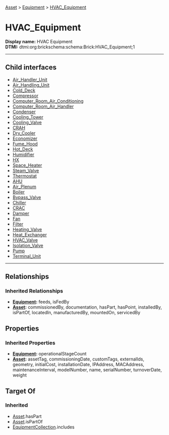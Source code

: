 [Asset](../../Asset.md) > [Equipment](../Equipment.md) > [HVAC_Equipment](#)
# HVAC_Equipment

**Display name:** HVAC Equipment<br />
**DTMI:** dtmi:org:brickschema:schema:Brick:HVAC_Equipment;1

---


## Child interfaces
* [Air_Handler_Unit](Air_Handler_Unit.md)
* [Air_Handling_Unit](Air_Handling_Unit.md)
* [Cold_Deck](Cold_Deck.md)
* [Compressor](Compressor.md)
* [Computer_Room_Air_Conditioning](Computer_Room_Air_Conditioning.md)
* [Computer_Room_Air_Handler](Computer_Room_Air_Handler.md)
* [Condenser](Condenser.md)
* [Cooling_Tower](Cooling_Tower.md)
* [Cooling_Valve](Cooling_Valve.md)
* [CRAH](CRAH.md)
* [Dry_Cooler](Dry_Cooler.md)
* [Economizer](Economizer.md)
* [Fume_Hood](Fume_Hood.md)
* [Hot_Deck](Hot_Deck.md)
* [Humidifier](Humidifier.md)
* [HX](HX.md)
* [Space_Heater](Space_Heater.md)
* [Steam_Valve](Steam_Valve.md)
* [Thermostat](Thermostat.md)
* [AHU](AHU/AHU.md)
* [Air_Plenum](Air_Plenum/Air_Plenum.md)
* [Boiler](../Water_Heater/Boiler/Boiler.md)
* [Bypass_Valve](Bypass_Valve/Bypass_Valve.md)
* [Chiller](Chiller/Chiller.md)
* [CRAC](CRAC/CRAC.md)
* [Damper](Damper/Damper.md)
* [Fan](Fan/Fan.md)
* [Filter](Filter/Filter.md)
* [Heating_Valve](Heating_Valve/Heating_Valve.md)
* [Heat_Exchanger](Heat_Exchanger/Heat_Exchanger.md)
* [HVAC_Valve](../Valve/HVAC_Valve/HVAC_Valve.md)
* [Isolation_Valve](Isolation_Valve/Isolation_Valve.md)
* [Pump](Pump/Pump.md)
* [Terminal_Unit](Terminal_Unit/Terminal_Unit.md)

---
## Relationships
### Inherited Relationships
* **[Equipment](../Equipment.md):** feeds, isFedBy
* **[Asset](../../Asset.md):** commissionedBy, documentation, hasPart, hasPoint, installedBy, isPartOf, locatedIn, manufacturedBy, mountedOn, servicedBy
## Properties
### Inherited Properties
* **[Equipment](../Equipment.md):** operationalStageCount
* **[Asset](../../Asset.md):** assetTag, commissioningDate, customTags, externalIds, geometry, initialCost, installationDate, IPAddress, MACAddress, maintenanceInterval, modelNumber, name, serialNumber, turnoverDate, weight
## Target Of
### Inherited
* [Asset](../../Asset.md).hasPart
* [Asset](../../Asset.md).isPartOf
* [EquipmentCollection](../../../Collection/AssetCollection/EquipmentCollection/EquipmentCollection.md).includes
